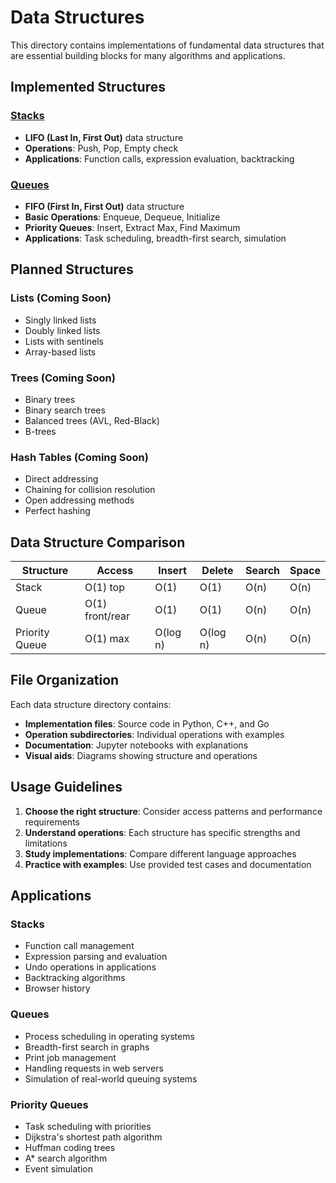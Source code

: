 # Data Structures

This directory contains implementations of fundamental data structures that are essential building blocks for many algorithms and applications.

## Implemented Structures

### [Stacks](stacks/)
- **LIFO (Last In, First Out)** data structure
- **Operations**: Push, Pop, Empty check
- **Applications**: Function calls, expression evaluation, backtracking

### [Queues](queues/)
- **FIFO (First In, First Out)** data structure
- **Basic Operations**: Enqueue, Dequeue, Initialize
- **Priority Queues**: Insert, Extract Max, Find Maximum
- **Applications**: Task scheduling, breadth-first search, simulation

## Planned Structures

### Lists (Coming Soon)
- Singly linked lists
- Doubly linked lists  
- Lists with sentinels
- Array-based lists

### Trees (Coming Soon)
- Binary trees
- Binary search trees
- Balanced trees (AVL, Red-Black)
- B-trees

### Hash Tables (Coming Soon)
- Direct addressing
- Chaining for collision resolution
- Open addressing methods
- Perfect hashing

## Data Structure Comparison

| Structure | Access | Insert | Delete | Search | Space |
|-----------|--------|--------|--------|--------|-------|
| Stack | O(1) top | O(1) | O(1) | O(n) | O(n) |
| Queue | O(1) front/rear | O(1) | O(1) | O(n) | O(n) |
| Priority Queue | O(1) max | O(log n) | O(log n) | O(n) | O(n) |

## File Organization

Each data structure directory contains:
- **Implementation files**: Source code in Python, C++, and Go
- **Operation subdirectories**: Individual operations with examples
- **Documentation**: Jupyter notebooks with explanations
- **Visual aids**: Diagrams showing structure and operations

## Usage Guidelines

1. **Choose the right structure**: Consider access patterns and performance requirements
2. **Understand operations**: Each structure has specific strengths and limitations
3. **Study implementations**: Compare different language approaches
4. **Practice with examples**: Use provided test cases and documentation

## Applications

### Stacks
- Function call management
- Expression parsing and evaluation
- Undo operations in applications
- Backtracking algorithms
- Browser history

### Queues
- Process scheduling in operating systems
- Breadth-first search in graphs
- Print job management
- Handling requests in web servers
- Simulation of real-world queuing systems

### Priority Queues
- Task scheduling with priorities
- Dijkstra's shortest path algorithm
- Huffman coding trees
- A* search algorithm
- Event simulation
